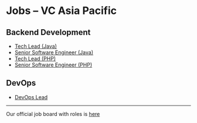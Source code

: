 # Jobs – VC Asia Pacific

## Backend Development
* [Tech Lead (Java)](tech-lead-java.md)
* [Senior Software Engineer (Java)](sw-engineer-java.md)
* [Tech Lead (PHP)](tech-lead-php.md)
* [Senior Software Engineer (PHP)](sw-engineer-php.md)

## DevOps
* [DevOps Lead](devops-lead.md)


<hr>

Our official job board with roles is [here](https://us.vestiairecollective.com/about/join-us/)
